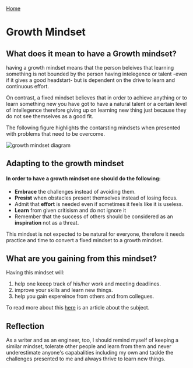 [Home](https://dinaalsaid.github.io/learning-journal/)

# Growth Mindset

## What does it mean to have a Growth mindset?
having a growth mindset means that the person beleives that learning something is not bounded by the person having intelegence or talent -even if it gives a good headstart- but is dependent on the drive to learn and continuous effort.

On contrast, a fixed mindset believes that in order to achieve anything or to learn something new you have got to have a natural talent or a certain level of intellegence therefore giving up on learning new thing just because they do not see themselves as a good fit.

The following figure highlights the contarsting mindsets when presented with problems that need to be overcome.

![growth mindset diagram](https://3kllhk1ibq34qk6sp3bhtox1-wpengine.netdna-ssl.com/wp-content/uploads/NewGrowthMindset2.png)

## Adapting to the growth mindset

#### In order to have a growth mindset one should do the following:
* **Embrace** the challenges instead of avoiding them.
* **Presist** when obstacles present themselves instead of losing focus.
* Admit that **effort** is needed even if sometimes it feels like it is useless.
* **Learn** from given critisism and do not ignore it 
* Remember that the success of others should be considered as an **inspiration** not as a threat.

This mindset is not expected to be natural for everyone, therefore it needs practice and time to convert a fixed mindset to a growth mindset.



## What are you gaining from this mindset? 

Having this mindset will:
1. help one keeep track of his/her work and meeting deadlines. 
2. improve your skills and learn new things.
3. help you gain expereince from others and from collegues.



To read more about this [here](https://www.atlassian.com/blog/inside-atlassian/growth-mindset) is an article about the subject.

## Reflection 


As a writer and as an engineer, too, I should remind myself of keeping a similar mindset, tolerate other people and learn from them and never underestimate anyone's capabalities including my own and tackle the challenges presented to me and always thrive to learn new things.
